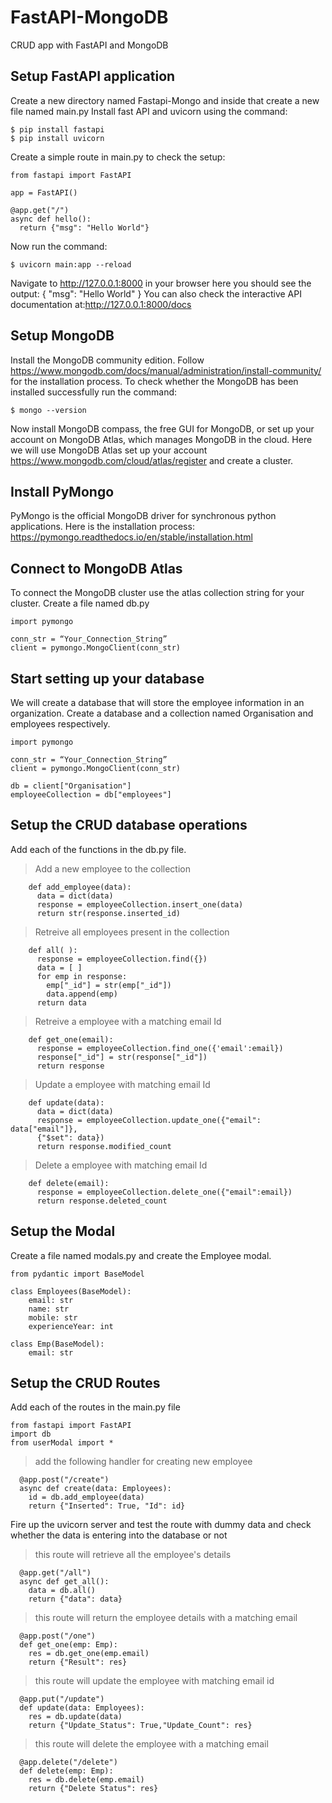 # FastAPI-MongoDB
CRUD app with FastAPI and MongoDB

## Setup FastAPI application
  Create a new directory named Fastapi-Mongo and inside that create a new file named main.py
  Install fast API and uvicorn using the command:
  
    $ pip install fastapi
    $ pip install uvicorn
    
  Create a simple route in main.py to check the setup:
  
    from fastapi import FastAPI
    
    app = FastAPI()
    
    @app.get("/")
    async def hello():
      return {"msg": "Hello World"}
  
  Now run the command:
  
    $ uvicorn main:app --reload
    
  Navigate to http://127.0.0.1:8000 in your browser here you should see the output:
	{
    "msg": "Hello World"
  }
  You can also check the interactive API documentation at:http://127.0.0.1:8000/docs


## Setup MongoDB
  Install the MongoDB community edition. Follow https://www.mongodb.com/docs/manual/administration/install-community/  for the installation process.
  To check whether the MongoDB has been installed successfully run the command:
    
    $ mongo --version
    
  Now install MongoDB compass, the free GUI for MongoDB, or set up your account on MongoDB Atlas, which manages MongoDB in the cloud.
  Here we will use MongoDB Atlas set up your account https://www.mongodb.com/cloud/atlas/register and create a cluster.
  
  
## Install PyMongo
  PyMongo is the official MongoDB driver for synchronous python applications.
  Here is the installation process: https://pymongo.readthedocs.io/en/stable/installation.html
  
  
## Connect to MongoDB Atlas
  To connect the MongoDB cluster use the atlas collection string for your cluster.
  Create a file named db.py
  
    import pymongo
    
    conn_str = “Your_Connection_String”
    client = pymongo.MongoClient(conn_str)
    
    
## Start setting up your database
  We will create a database that will store the employee information in an organization.
  Create a database and a collection named Organisation and employees respectively.
  
    import pymongo
    
    conn_str = “Your_Connection_String”
    client = pymongo.MongoClient(conn_str)
    
    db = client["Organisation"]
    employeeCollection = db["employees"]
    
  
## Setup the CRUD database operations
  Add each of the functions in the db.py file.
     
   > Add a new employee to the collection
   
        def add_employee(data):
          data = dict(data)
          response = employeeCollection.insert_one(data)
          return str(response.inserted_id)

   > Retreive all employees present in the collection
   
        def all( ):
          response = employeeCollection.find({})
          data = [ ]
          for emp in response:
            emp["_id"] = str(emp["_id"])
            data.append(emp)
          return data
          
   > Retreive a employee with a matching email Id
   
        def get_one(email):
          response = employeeCollection.find_one({'email':email})
          response["_id"] = str(response["_id"])
          return response

   > Update a employee with matching email Id
   
        def update(data):
          data = dict(data)
          response = employeeCollection.update_one({"email": data["email"]}, 
          {"$set": data})
          return response.modified_count
          
   > Delete a employee with matching email Id
   
        def delete(email):
          response = employeeCollection.delete_one({"email":email})
          return response.deleted_count


## Setup the Modal
  Create a file named modals.py and create the Employee modal.
  
    from pydantic import BaseModel

    class Employees(BaseModel):
	    email: str
	    name: str
	    mobile: str
	    experienceYear: int
      
    class Emp(BaseModel):
	    email: str


## Setup the CRUD Routes
  Add each of the routes in the main.py file
  
    from fastapi import FastAPI
    import db
    from userModal import *

   > add the following handler for creating new employee
   
      @app.post("/create")
      async def create(data: Employees):
        id = db.add_employee(data)
        return {"Inserted": True, "Id": id}
        
   Fire up the uvicorn server and test the route with dummy data and check whether the data is entering into the database or not
   
   > this route will retrieve all the employee's details

      @app.get("/all")
      async def get_all():
        data = db.all()
        return {"data": data}

   > this route will return the employee details with a matching email
   
      @app.post("/one")
      def get_one(emp: Emp):
        res = db.get_one(emp.email)
        return {"Result": res}
   > this route will update the employee with matching email id
   
      @app.put("/update")
      def update(data: Employees):
        res = db.update(data)
        return {"Update_Status": True,"Update_Count": res}
        
   > this route will delete the employee with a matching email

      @app.delete("/delete")
      def delete(emp: Emp):
        res = db.delete(emp.email)
        return {"Delete Status": res}


  
  
  
  
  
  
  
  
  
  
  
  
  
  
  
  
  
